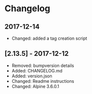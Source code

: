 # Changelog

## 2017-12-14

* Changed: added a tag creation script

## [2.13.5] - 2017-12-12

* Removed: bumpversion details
* Added: CHANGELOG.md
* Added: version.json
* Changed: Readme instructions
* Changed: Alpine 3.6.0.1
